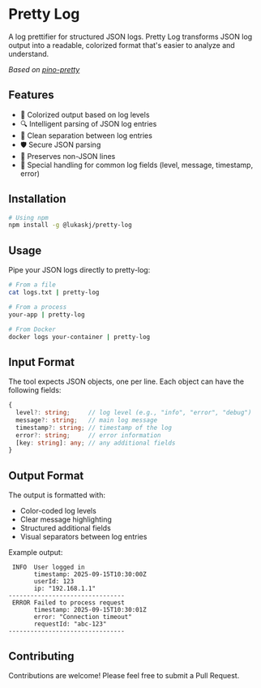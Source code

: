 # Pretty Log

A log prettifier for structured JSON logs. Pretty Log transforms JSON log output into a readable, colorized format that's easier to analyze and understand.

_Based on [pino-pretty](https://github.com/pinojs/pino-pretty)_

## Features

- 🎨 Colorized output based on log levels
- 🔍 Intelligent parsing of JSON log entries
- 📏 Clean separation between log entries
- 🛡️ Secure JSON parsing
- 📝 Preserves non-JSON lines
- 🎯 Special handling for common log fields (level, message, timestamp, error)

## Installation

```bash
# Using npm
npm install -g @lukaskj/pretty-log
```

## Usage

Pipe your JSON logs directly to pretty-log:

```bash
# From a file
cat logs.txt | pretty-log

# From a process
your-app | pretty-log

# From Docker
docker logs your-container | pretty-log
```


## Input Format

The tool expects JSON objects, one per line. Each object can have the following fields:

```typescript
{
  level?: string;     // log level (e.g., "info", "error", "debug")
  message?: string;   // main log message
  timestamp?: string; // timestamp of the log
  error?: string;     // error information
  [key: string]: any; // any additional fields
}
```

## Output Format

The output is formatted with:
- Color-coded log levels
- Clear message highlighting
- Structured additional fields
- Visual separators between log entries

Example output:
```
 INFO  User logged in
       timestamp: 2025-09-15T10:30:00Z
       userId: 123
       ip: "192.168.1.1"
--------------------------------
 ERROR Failed to process request
       timestamp: 2025-09-15T10:30:01Z
       error: "Connection timeout"
       requestId: "abc-123"
--------------------------------
```

## Contributing

Contributions are welcome! Please feel free to submit a Pull Request.


